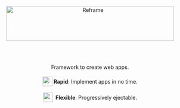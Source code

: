 <br/>
<br/>
<p align="center">
  <a href="https://github.com/reframejs/reframe">
    <img src="https://github.com/reframejs/reframe/raw/master/docs/images/logo-with-title.min.svg?sanitize=true" width=450 height=94 style="max-width:100%;" alt="Reframe"/>
  </a>
</p>

<br/>
<br/>

<p align="center">
  Framework to create web apps.
  <br/>
  <br/>
  <sub><sub><img src="https://github.com/reframejs/reframe/raw/docs/docs/images/thunderbolt.min.svg?sanitize=true" width="26" height="26"></sub></sub>&nbsp;<b>Rapid</b>: Implement&nbsp;apps&nbsp;in&nbsp;no&nbsp;time.
  <br/>
  <br/>
  <sub><sub><img src="https://github.com/reframejs/reframe/raw/docs/docs/images/tornado.min.svg?sanitize=true" width="26" height="26"></sub></sub>&nbsp;&nbsp;<b>Flexible</b>: Progressively&nbsp;ejectable.
</p>

<br/>
<br/>
<br/>
